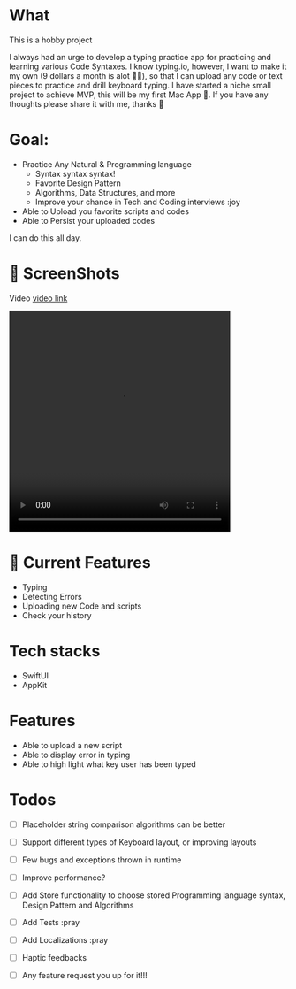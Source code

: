 # What

This is a hobby project

I always had an urge to develop a typing practice app for practicing and learning various Code Syntaxes. I know typing.io, however, I want to make it my own (9 dollars a month is alot 🤣🫣), so that I can upload any code or text pieces to practice and drill keyboard typing. I have started a niche small project to achieve MVP, this will be my first Mac App 🙌. If you have any thoughts please share it with me, thanks 🙏

# Goal:

- Practice Any Natural & Programming language
    - Syntax syntax syntax!
    - Favorite Design Pattern
    - Algorithms, Data Structures, and more
    - Improve your chance in Tech and Coding interviews :joy
- Able to Upload you favorite scripts and codes
- Able to Persist your uploaded codes

I can do this all day.


# 🤳 ScreenShots

Video [video link](screenshots/userflow.mp4)

<video width="400" height="400" controls>
  <source src="screenshots/userflow.mp4" type="video/mp4">
</video>

# 🌟 Current Features

- Typing
- Detecting Errors
- Uploading new Code and scripts
- Check your history

# Tech stacks

- SwiftUI
- AppKit

# Features

- Able to upload a new script
- Able to display error in typing
- Able to high light what key user has been typed

# Todos

- [ ] Placeholder string comparison algorithms can be better
- [ ] Support different types of Keyboard layout, or improving layouts
- [ ] Few bugs and exceptions thrown in runtime
- [ ] Improve performance?
- [ ] Add Store functionality to choose stored Programming language syntax, Design Pattern and Algorithms
- [ ] Add Tests :pray
- [ ] Add Localizations :pray
- [ ] Haptic feedbacks
- [ ] Any feature request you up for it!!!

